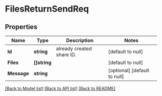 # FilesReturnSendReq

## Properties
Name | Type | Description | Notes
------------ | ------------- | ------------- | -------------
**Id** | **string** | already created share ID. | [default to null]
**Files** | **[]string** |  | [default to null]
**Message** | **string** |  | [optional] [default to null]

[[Back to Model list]](../README.md#documentation-for-models) [[Back to API list]](../README.md#documentation-for-api-endpoints) [[Back to README]](../README.md)


